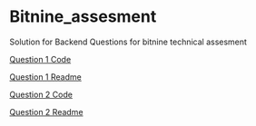 # Bitnine_assesment
Solution for Backend Questions for bitnine technical assesment

[Question 1 Code](https://github.com/Mohamedyasserhelmy/Bitnine_assesment/blob/master/Question1/question1_answer.c)

[Question 1 Readme](https://github.com/Mohamedyasserhelmy/Bitnine_assesment/blob/master/Question1/Question1Readme.md)



[Question 2 Code](https://github.com/Mohamedyasserhelmy/Bitnine_assesment/blob/master/Question2/Question2_Readme.md)

[Question 2 Readme](https://github.com/Mohamedyasserhelmy/Bitnine_assesment/blob/master/Question1/Question2_answer.c)
